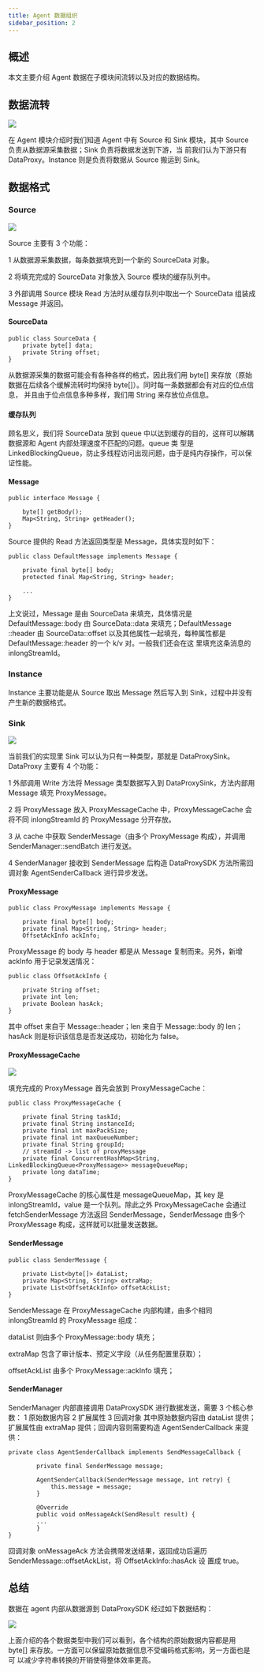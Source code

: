 ```yaml
---
title: Agent 数据组织
sidebar_position: 2
---
```

## 概述
本文主要介绍 Agent 数据在子模块间流转以及对应的数据结构。
## 数据流转
![](img/agent_1.png)

在 Agent 模块介绍时我们知道 Agent 中有 Source 和 Sink 模块，其中 Source 负责从数据源采集数据；Sink 负责将数据发送到下游，当
前我们认为下游只有 DataProxy。Instance 则是负责将数据从 Source 搬运到 Sink。
## 数据格式
### Source
![](img/source_1.png)

Source 主要有 3 个功能：

1 从数据源采集数据，每条数据填充到一个新的 SourceData 对象。

2 将填充完成的 SourceData 对象放入 Source 模块的缓存队列中。

3 外部调用 Source 模块 Read 方法时从缓存队列中取出一个 SourceData 组装成 Message 并返回。
#### SourceData
``` 
public class SourceData {
    private byte[] data;
    private String offset;
}
```
从数据源采集的数据可能会有各种各样的格式，因此我们用 byte[] 来存放（原始数据在后续各个缓解流转时均保持 byte[]）。同时每一条数据都会有对应的位点信息，
并且由于位点信息多种多样，我们用 String 来存放位点信息。
#### 缓存队列
顾名思义，我们将 SourceData 放到 queue 中以达到缓存的目的，这样可以解耦数据源和 Agent 内部处理速度不匹配的问题。queue 类
型是 LinkedBlockingQueue，防止多线程访问出现问题，由于是纯内存操作，可以保证性能。
#### Message 
```
public interface Message {

    byte[] getBody();
    Map<String, String> getHeader();
}
```
Source 提供的 Read 方法返回类型是 Message，具体实现时如下：
```
public class DefaultMessage implements Message {

    private final byte[] body;
    protected final Map<String, String> header;
    
    ...
}
```
上文说过，Message 是由 SourceData 来填充，具体情况是 DefaultMessage::body 由 SourceData::data 来填充；DefaultMessage
::header 由 SourceData::offset 以及其他属性一起填充，每种属性都是 DefaultMessage::header 的一个 k/v 对。一般我们还会在这
里填充这条消息的 inlongStreamId。
### Instance
Instance 主要功能是从 Source 取出 Message 然后写入到 Sink，过程中并没有产生新的数据格式。
### Sink
![](img/sink_1.png)

当前我们的实现里 Sink 可以认为只有一种类型，那就是 DataProxySink。DataProxy 主要有 4 个功能：

1 外部调用 Write 方法将 Message 类型数据写入到 DataProxySink，方法内部用 Message 填充 ProxyMessage。

2 将 ProxyMessage 放入 ProxyMessageCache 中，ProxyMessageCache 会将不同 inlongStreamId 的 ProxyMessage 分开存放。

3 从 cache 中获取 SenderMessage（由多个 ProxyMessage 构成），并调用 SenderManager::sendBatch 进行发送。

4 SenderManager 接收到 SenderMessage 后构造 DataProxySDK 方法所需回调对象 AgentSenderCallback 进行异步发送。

#### ProxyMessage
```
public class ProxyMessage implements Message {

    private final byte[] body;
    private final Map<String, String> header;
    OffsetAckInfo ackInfo;
```
ProxyMessage 的 body 与 header 都是从 Message 复制而来。另外，新增 ackInfo 用于记录发送情况：
```
public class OffsetAckInfo {

    private String offset;
    private int len;
    private Boolean hasAck;
}
```
其中 offset 来自于 Message::header；len 来自于 Message::body 的 len；hasAck 则是标识该信息是否发送成功，初始化为 false。
#### ProxyMessageCache
![](img/cache_1.png)

填充完成的 ProxyMessage 首先会放到 ProxyMessageCache：
```
public class ProxyMessageCache {

    private final String taskId;
    private final String instanceId;
    private final int maxPackSize;
    private final int maxQueueNumber;
    private final String groupId;
    // streamId -> list of proxyMessage
    private final ConcurrentHashMap<String, LinkedBlockingQueue<ProxyMessage>> messageQueueMap;
    private long dataTime;
}
```
ProxyMessageCache 的核心属性是 messageQueueMap，其 key 是 inlongStreamId，value 是一个队列。除此之外 ProxyMessageCache 
会通过 fetchSenderMessage 方法返回 SenderMessage，SenderMessage 由多个 ProxyMessage 构成，这样就可以批量发送数据。
#### SenderMessage
```
public class SenderMessage {

    private List<byte[]> dataList;
    private Map<String, String> extraMap;
    private List<OffsetAckInfo> offsetAckList;
}
```

SenderMessage 在 ProxyMessageCache 内部构建，由多个相同 inlongStreamId 的 ProxyMessage 组成：

dataList 则由多个 ProxyMessage::body 填充；

extraMap 包含了审计版本、预定义字段（从任务配置里获取）；

offsetAckList 由多个 ProxyMessage::ackInfo 填充；
#### SenderManager
SenderManager 内部直接调用 DataProxySDK 进行数据发送，需要 3 个核心参数：
1 原始数据内容
2 扩展属性
3 回调对象
其中原始数据内容由 dataList 提供；扩展属性由 extraMap 提供；回调内容则需要构造 AgentSenderCallback 来提供：
```
private class AgentSenderCallback implements SendMessageCallback {

        private final SenderMessage message;
  
        AgentSenderCallback(SenderMessage message, int retry) {
            this.message = message;
        }

        @Override
        public void onMessageAck(SendResult result) {
        ...
        }
}
```
回调对象 onMessageAck 方法会携带发送结果，返回成功后遍历 SenderMessage::offsetAckList，将 OffsetAckInfo::hasAck 设
置成 true。
## 总结
数据在 agent 内部从数据源到 DataProxySDK 经过如下数据结构：

![](img/total.png)

上面介绍的各个数据类型中我们可以看到，各个结构的原始数据内容都是用 byte[] 来存放。一方面可以保留原始数据信息不受编码格式影响，另一方面也是可
以减少字符串转换的开销使得整体效率更高。
